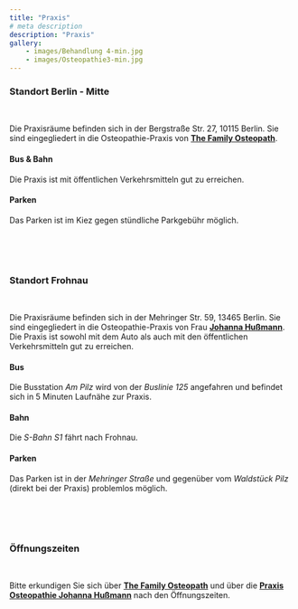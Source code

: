 ```yaml
---
title: "Praxis"
# meta description
description: "Praxis"
gallery: 
    - images/Behandlung 4-min.jpg
    - images/Osteopathie3-min.jpg
---
```


### Standort Berlin - Mitte
<br>

Die Praxisräume befinden sich in der Bergstraße Str. 27, 10115 Berlin. Sie sind eingegliedert in die Osteopathie-Praxis von **[The Family Osteopath](https://the-family-osteopath.de "The Family Osteopath")**. 


#### Bus & Bahn
Die Praxis ist mit öffentlichen Verkehrsmitteln gut zu erreichen.   

#### Parken  
Das Parken ist im Kiez gegen stündliche Parkgebühr möglich.

<br>
<br>
<br>

### Standort Frohnau
<br>

Die Praxisräume befinden sich in der Mehringer Str. 59, 13465 Berlin. Sie sind eingegliedert in die Osteopathie-Praxis von Frau **[Johanna Hußmann](https://johanna-hussmann.de "Osteopathie Johanna Hußmann")**. 
Die Praxis ist sowohl mit dem Auto als auch mit den öffentlichen Verkehrsmitteln gut zu erreichen.  

#### Bus  
Die Busstation *Am Pilz* wird von der *Buslinie 125* angefahren und befindet sich in 5 Minuten Laufnähe zur Praxis.  

#### Bahn  
Die *S-Bahn S1* fährt nach Frohnau.  

#### Parken  
Das Parken ist in der *Mehringer Straße* und gegenüber vom *Waldstück Pilz* (direkt bei der Praxis) problemlos möglich.

<br>
<br>
<br>


### Öffnungszeiten
<br>

Bitte erkundigen Sie sich über **[The Family Osteopath](https://the-family-osteopath.de "The Family Osteopath")** und über die **[Praxis Osteopathie Johanna Hußmann](https://www.johanna-hussmann.de/ "Osteopathie Hußmann")** nach den Öffnungszeiten.

<br>